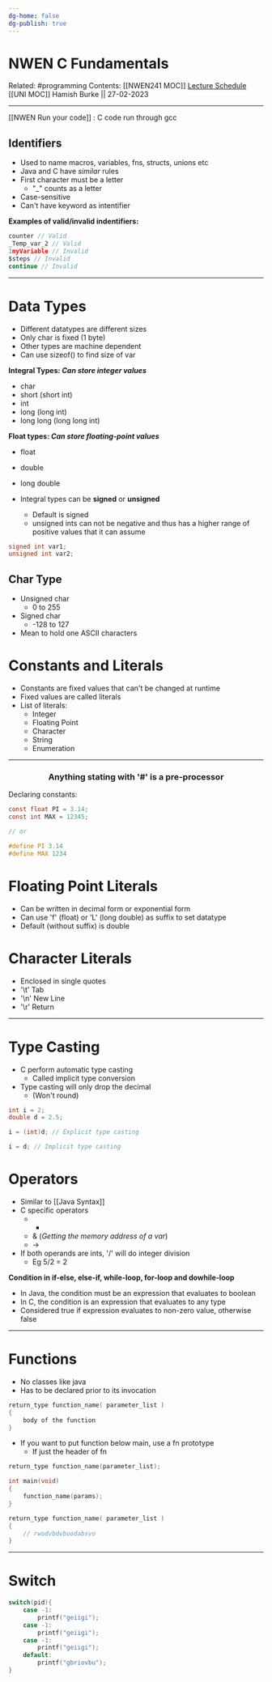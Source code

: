 ```yaml
---
dg-home: false
dg-publish: true
---
```


# NWEN C Fundamentals

Related: #programming 
Contents: [[NWEN241 MOC]]
[Lecture Schedule](https://ecs.wgtn.ac.nz/Courses/NWEN241_2023T1/LectureSchedule)
[[UNI MOC]]
Hamish Burke || 27-02-2023
***

[[NWEN Run your code]] : C code run through gcc

## Identifiers

- Used to name macros, variables, fns, structs, unions etc
- Java and C have *similar* rules
- First character must be a letter
	- "_" counts as a letter
- Case-sensitive
- Can't have keyword as intentifier

**Examples of valid/invalid indentifiers:**

```C
counter // Valid
_Temp_var_2 // Valid
1myVariable // Invalid
$steps // Invalid
continue // Invalid
```

***

# Data Types

- Different datatypes are different sizes
- Only char is fixed (1 byte)
- Other types are machine dependent
- Can use sizeof() to find size of var

**Integral Types: *Can store integer values***
- char
- short (short int) 
- int 
- long (long int) 
- long long (long long int)

**Float types: *Can store floating-point values***
- float
- double 
- long double

- Integral types can be **signed** or **unsigned**
	- Default is signed
	- unsigned ints can not be negative and thus has a higher range of positive values that it can assume

```C
signed int var1;
unsigned int var2;
```

## Char Type

- Unsigned char
	- 0 to 255
- Signed char
	- -128 to 127
- Mean to hold one ASCII characters

# Constants and Literals

- Constants are fixed values that can't be changed at runtime
- Fixed values are called literals
- List of literals:
	- Integer 
	- Floating Point 
	- Character 
	- String 
	- Enumeration


***

<h3 align="center">
Anything stating with '#' is a pre-processor
</h3>

Declaring constants:

```C
const float PI = 3.14;
const int MAX = 12345;

// or

#define PI 3.14
#define MAX 1234
```

# Floating Point Literals

- Can be written in decimal form or exponential form
- Can use 'f' (float) or 'L' (long double) as suffix to set datatype
- Default (without suffix) is double

# Character Literals

- Enclosed in single quotes
- '\\t' Tab
- '\\n' New Line
- '\\r' Return

***

# Type Casting

- C perform automatic type casting
	- Called implicit type conversion
- Type casting will only drop the decimal
	- (Won't round)

```C
int i = 2;
double d = 2.5;

i = (int)d; // Explicit type casting

i = d; // Implicit type casting
```

# Operators

- Similar to [[Java Syntax]]
- C specific operators
	- * 
	- & (*Getting the memory address of a var*)
	- ->
- If both operands are ints, '/' will do integer division
	- Eg 5/2 = 2


**Condition in if-else, else-if, while-loop, for-loop and dowhile-loop** 
- In Java, the condition must be an expression that evaluates to boolean
- In C, the condition is an expression that evaluates to any type
- Considered true if expression evaluates to non-zero value, otherwise false

***

# Functions

- No classes like java
- Has to be declared prior to its invocation

```C
return_type function_name( parameter_list )
{
	body of the function
}
```

- If you want to put function below main, use a fn prototype
	- If just the header of fn

```C
return_type function_name(parameter_list);

int main(void)
{
	function_name(params);
}

return_type function_name( parameter_list )
{
	// rwodvbdvbuodabsvo
}
```

***

# Switch

```C
switch(pid){
	case -1:
		printf("geiigi");
	case -1:
		printf("geiigi");
	case -1:
		printf("geiigi");
	default:
		printf("gbriovbu");
}
```